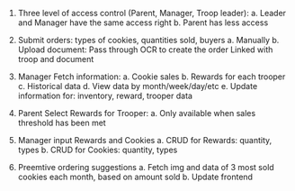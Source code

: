 1. Three level of access control (Parent, Manager, Troop leader): 
    a. Leader and Manager have the same access right
    b. Parent has less access

2. Submit orders: types of cookies, quantities sold, buyers
    a. Manually
    b. Upload document: Pass through OCR to create the order
        Linked with troop and document

3. Manager Fetch information: 
    a. Cookie sales
    b. Rewards for each trooper
    c. Historical data
    d. View data by month/week/day/etc
    e. Update information for: inventory, reward, trooper data


4. Parent Select Rewards for Trooper:
    a. Only available when sales threshold has been met 

5. Manager input Rewards and Cookies
    a. CRUD for Rewards: quantity, types
    b. CRUD for Cookies: quantity, types

6. Preemtive ordering suggestions
    a. Fetch img and data of 3 most sold cookies each month, based on amount sold
    b. Update frontend